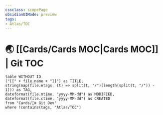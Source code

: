 ```yaml
---
cssclass: scopePage
obsidianUIMode: preview
tags:
- Atlas/TOC
---
```


# 🌏 [[Cards/Cards MOC|Cards MOC]] | Git TOC

```dataview
table WITHOUT ID
("[[" + file.name + "]]") as TITLE,
string(map(file.etags, (t) => split(t, "/")[length(split(t, "/")) - 1])) as TAG,
dateformat(file.mtime, "yyyy-MM-dd") as MODIFIED,
dateformat(file.ctime, "yyyy-MM-dd") as CREATED
from "Cards/🐻‍❄️ Git Dev"
where !contains(tags, "Atlas/TOC")
```
